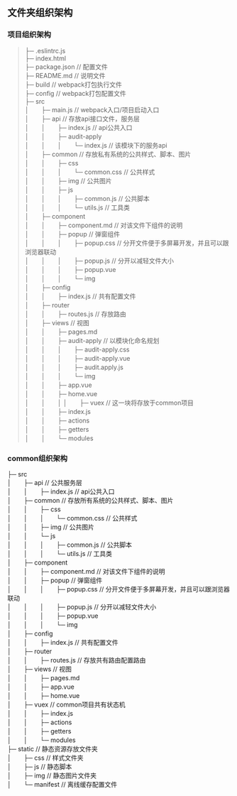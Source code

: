 ## 文件夹组织架构

### 项目组织架构
>├─ .eslintrc.js  
>├─ index.html  
>├─ package.json // 配置文件  
>├─ README.md // 说明文件  
>├─ build // webpack打包执行文件  
>├─ config // webpack打包配置文件  
>├─ src  
>│　　├─ main.js // webpack入口/项目启动入口  
>│　　├─ api // 存放api接口文件，服务层  
>│　　│　　├─ index.js // api公共入口  
>│　　│　　├─ audit-apply  
>│　　│　　│　　└─ index.js // 该模块下的服务api  
>│　　├─ common // 存放私有系统的公共样式、脚本、图片  
>│　　│　　├─ css  
>│　　│　　│　　└─ common.css // 公共样式  
>│　　│　　├─ img // 公共图片  
>│　　│　　├─ js  
>│　　│　　│　　├─ common.js // 公共脚本  
>│　　│　　│　　└─ utils.js // 工具类  
>│　　├─ component  
>│　　│　　├─ component.md // 对该文件下组件的说明  
>│　　│　　├─ popup // 弹窗组件  
>│　　│　　│　　├─ popup.css // 分开文件便于多屏幕开发，并且可以跟浏览器联动  
>│　　│　　│　　├─ popup.js // 分开以减轻文件大小  
>│　　│　　│　　├─ popup.vue  
>│　　│　　│　　└─ img  
>│　　├─ config  
>│　　│　　├─ index.js // 共有配置文件  
>│　　├─ router  
>│　　│　　├─ routes.js // 存放路由  
>│　　├─ views // 视图  
>│　　│　　├─ pages.md  
>│　　│　　├─ audit-apply // 以模块化命名规划  
>│　　│　　│　　├─ audit-apply.css  
>│　　│　　│　　├─ audit-apply.vue  
>│　　│　　│　　├─ audit.apply.js  
>│　　│　　│　　└─ img  
>│　　│　　├─ app.vue  
>│　　│　　├─ home.vue  
>│　　│　　│
>│　　├─ vuex // 这一块将存放于common项目  
>│　　│　　├─ index.js  
>│　　│　　├─ actions  
>│　　│　　├─ getters  
>│　　│　　└─ modules  

### common组织架构
├─ src  
│　　├─ api // 公共服务层  
│　　│　　├─ index.js // api公共入口  
│　　├─ common // 存放所有系统的公共样式、脚本、图片  
│　　│　　├─ css  
│　　│　　│　　└─ common.css // 公共样式  
│　　│　　├─ img // 公共图片  
│　　│　　└─ js  
│　　│　　│　　├─ common.js // 公共脚本  
│　　│　　│　　└─ utils.js // 工具类  
│　　├─ component  
│　　│　　├─ component.md // 对该文件下组件的说明  
│　　│　　├─ popup // 弹窗组件  
│　　│　　│　　├─ popup.css // 分开文件便于多屏幕开发，并且可以跟浏览器联动  
│　　│　　│　　├─ popup.js // 分开以减轻文件大小  
│　　│　　│　　├─ popup.vue  
│　　│　　│　　└─ img  
│　　├─ config  
│　　│　　├─ index.js // 共有配置文件  
│　　├─ router  
│　　│　　├─ routes.js // 存放共有路由配置路由  
│　　├─ views // 视图  
│　　│　　├─ pages.md  
│　　│　　├─ app.vue  
│　　│　　├─ home.vue  
│　　├─ vuex // common项目共有状态机  
│　　│　　├─ index.js  
│　　│　　├─ actions  
│　　│　　├─ getters  
│　　│　　└─ modules  
├─ static // 静态资源存放文件夹  
│　　├─ css // 样式文件夹  
│　　├─ js // 静态脚本  
│　　├─ img // 静态图片文件夹  
│　　└─ manifest // 离线缓存配置文件  
